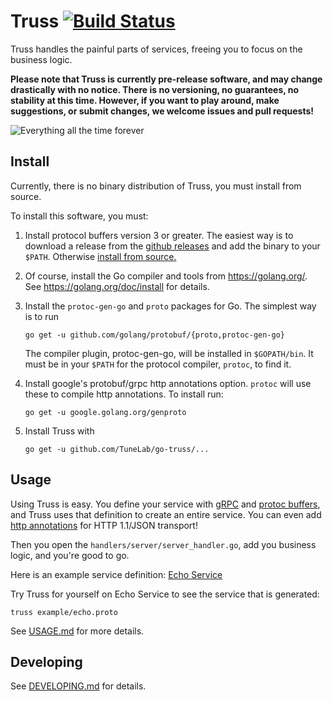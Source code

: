 # Truss [![Build Status](https://travis-ci.org/TuneLab/go-truss.svg?branch=master)](https://travis-ci.org/TuneLab/go-truss)

Truss handles the painful parts of services, freeing you to focus on the
business logic.

**Please note that Truss is currently pre-release software, and may change
drastically with no notice. There is no versioning, no guarantees, no stability
at this time. However, if you want to play around, make suggestions, or submit
changes, we welcome issues and pull requests!**

![Everything all the time forever](http://i.imgur.com/FCmSUiQ.png)

## Install

Currently, there is no binary distribution of Truss, you must install from
source.

To install this software, you must:

1. Install protocol buffers version 3 or greater. The easiest way is to
download a release from the [github releases](https://github.com/google/protobuf/releases)
and add the binary to your `$PATH`. 
Otherwise [install from source.](https://github.com/google/protobuf/releases)
2. Of course, install the Go compiler and tools from https://golang.org/.
See https://golang.org/doc/install for details.
3. Install the `protoc-gen-go` and `proto` packages for Go. The simplest 
way is to run 

	```
	go get -u github.com/golang/protobuf/{proto,protoc-gen-go}
	```

	The compiler plugin, protoc-gen-go, will be installed in `$GOPATH/bin`. 
It must be in your `$PATH` for the protocol compiler, `protoc`, to find it.
4. Install google's protobuf/grpc http annotations option. `protoc` will use 
these to compile http annotations. To install run:

	```
	go get -u google.golang.org/genproto	
	```
5. Install Truss with 

	```
	go get -u github.com/TuneLab/go-truss/...
	```

## Usage

Using Truss is easy. You define your service with [gRPC](http://www.grpc.io/) 
and [protoc buffers](https://developers.google.com/protocol-buffers/docs/proto3), 
and Truss uses that definition to create an entire service. You can even 
add [http annotations](
https://github.com/googleapis/googleapis/blob/928a151b2f871b4239b7707e1bb59258df3fe10a/google/api/http.proto#L36) 
for HTTP 1.1/JSON transport!

Then you open the `handlers/server/server_handler.go`, 
add you business logic, and you're good to go.

Here is an example service definition: [Echo Service](./example/echo.proto)

Try Truss for yourself on Echo Service to see the service that is generated:

```
truss example/echo.proto
```

See [USAGE.md](./USAGE.md) for more details.

## Developing

See [DEVELOPING.md](./DEVELOPING.md) for details.
